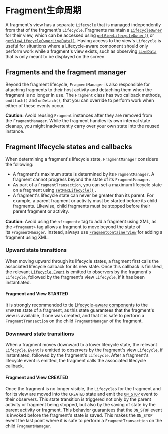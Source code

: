 # Fragment生命周期

A fragment's view has a separate `Lifecycle` that is managed independently from that of the fragment's `Lifecycle`. Fragments maintain a [`LifecycleOwner`](https://developer.android.com/reference/androidx/lifecycle/LifecycleOwner?hl=zh-cn) for their view, which can be accessed using [`getViewLifecycleOwner()`](https://developer.android.com/reference/androidx/fragment/app/Fragment?hl=zh-cn#getViewLifecycleOwner()) or [`getViewLifecycleOwnerLiveData()`](https://developer.android.com/reference/androidx/fragment/app/Fragment?hl=zh-cn#getViewLifecycleOwnerLiveData()). Having access to the view's `Lifecycle` is useful for situations where a Lifecycle-aware component should only perform work while a fragment's view exists, such as observing [`LiveData`](https://developer.android.com/topic/libraries/architecture/livedata?hl=zh-cn) that is only meant to be displayed on the screen.

## Fragments and the fragment manager

Beyond the fragment lifecycle, `FragmentManager` is also responsible for attaching fragments to their host activity and detaching them when the fragment is no longer in use. The `Fragment` class has two callback methods, `onAttach()` and `onDetach()`, that you can override to perform work when either of these events occur.

**Caution:** Avoid reusing `Fragment` instances after they are removed from the `FragmentManager`. While the fragment handles its own internal state cleanup, you might inadvertently carry over your own state into the reused instance.

## Fragment lifecycle states and callbacks

When determining a fragment's lifecycle state, `FragmentManager` considers the following:

- A fragment's maximum state is determined by its `FragmentManager`. A fragment cannot progress beyond the state of its `FragmentManager`.
- As part of a `FragmentTransaction`, you can set a maximum lifecycle state on a fragment using [`setMaxLifecycle()`](https://developer.android.com/reference/androidx/fragment/app/FragmentTransaction?hl=zh-cn#setMaxLifecycle(androidx.fragment.app.Fragment,%20androidx.lifecycle.Lifecycle.State)) .
- A fragment's lifecycle state can never be greater than its parent. For example, a parent fragment or activity must be started before its child fragments. Likewise, child fragments must be stopped before their parent fragment or activity.

**Caution:** Avoid using the `<fragment>` tag to add a fragment using XML, as the `<fragment>` tag allows a fragment to move beyond the state of its `FragmentManager`. Instead, always use [`FragmentContainerView`](https://developer.android.com/reference/androidx/fragment/app/FragmentContainerView?hl=zh-cn) for adding a fragment using XML.

### Upward state transitions

When moving upward through its lifecycle states, a fragment first calls the associated lifecycle callback for its new state. Once this callback is finished, the relevant [`Lifecycle.Event`](https://developer.android.com/reference/androidx/lifecycle/Lifecycle.Event?hl=zh-cn) is emitted to observers by the fragment's `Lifecycle`, followed by the fragment's view `Lifecycle`, if it has been instantiated.

#### Fragment and View STARTED

It is strongly recommended to tie [Lifecycle-aware components](https://developer.android.com/topic/libraries/architecture/lifecycle?hl=zh-cn) to the `STARTED` state of a fragment, as this state guarantees that the fragment's view is available, if one was created, and that it is safe to perform a `FragmentTransaction` on the child `FragmentManager` of the fragment.

### Downward state transitions

When a fragment moves downward to a lower lifecycle state, the relevant [`Lifecycle.Event`](https://developer.android.com/reference/androidx/lifecycle/Lifecycle.Event?hl=zh-cn) is emitted to observers by the fragment's view `Lifecycle`, if instantiated, followed by the fragment's `Lifecycle`. After a fragment's lifecycle event is emitted, the fragment calls the associated lifecycle callback.

#### Fragment and View CREATED

Once the fragment is no longer visible, the `Lifecycle`s for the fragment and for its view are moved into the `CREATED` state and emit the [`ON_STOP`](https://developer.android.com/reference/androidx/lifecycle/Lifecycle.Event?hl=zh-cn#ON_STOP) event to their observers. This state transition is triggered not only by the parent activity or fragment being stopped, but also by the saving of state by the parent activity or fragment. This behavior guarantees that the `ON_STOP` event is invoked before the fragment's state is saved. This makes the `ON_STOP` event the last point where it is safe to perform a `FragmentTransaction` on the child `FragmentManager`.
